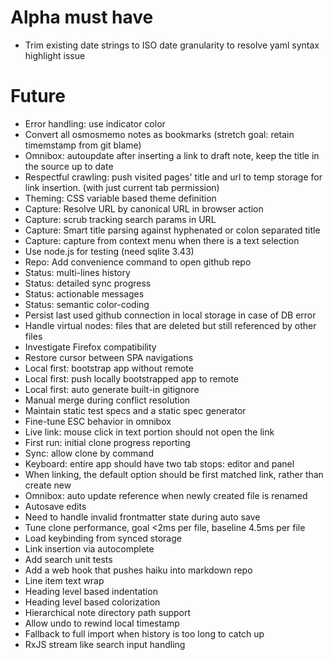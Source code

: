 # Alpha must have

- Trim existing date strings to ISO date granularity to resolve yaml syntax highlight issue

# Future

- Error handling: use indicator color
- Convert all osmosmemo notes as bookmarks (stretch goal: retain timemstamp from git blame)
- Omnibox: autoupdate after inserting a link to draft note, keep the title in the source up to date
- Respectful crawling: push visited pages' title and url to temp storage for link insertion. (with just current tab permission)
- Theming: CSS variable based theme definition
- Capture: Resolve URL by canonical URL in browser action
- Capture: scrub tracking search params in URL
- Capture: Smart title parsing against hyphenated or colon separated title
- Capture: capture from context menu when there is a text selection
- Use node.js for testing (need sqlite 3.43)
- Repo: Add convenience command to open github repo
- Status: multi-lines history
- Status: detailed sync progress
- Status: actionable messages
- Status: semantic color-coding
- Persist last used github connection in local storage in case of DB error
- Handle virtual nodes: files that are deleted but still referenced by other files
- Investigate Firefox compatibility
- Restore cursor between SPA navigations
- Local first: bootstrap app without remote
- Local first: push locally bootstrapped app to remote
- Local first: auto generate built-in gitignore
- Manual merge during conflict resolution
- Maintain static test specs and a static spec generator
- Fine-tune ESC behavior in omnibox
- Live link: mouse click in text portion should not open the link
- First run: initial clone progress reporting
- Sync: allow clone by command
- Keyboard: entire app should have two tab stops: editor and panel
- When linking, the default option should be first matched link, rather than create new
- Omnibox: auto update reference when newly created file is renamed
- Autosave edits
- Need to handle invalid frontmatter state during auto save
- Tune clone performance, goal <2ms per file, baseline 4.5ms per file
- Load keybinding from synced storage
- Link insertion via autocomplete
- Add search unit tests
- Add a web hook that pushes haiku into markdown repo
- Line item text wrap
- Heading level based indentation
- Heading level based colorization
- Hierarchical note directory path support
- Allow undo to rewind local timestamp
- Fallback to full import when history is too long to catch up
- RxJS stream like search input handling
